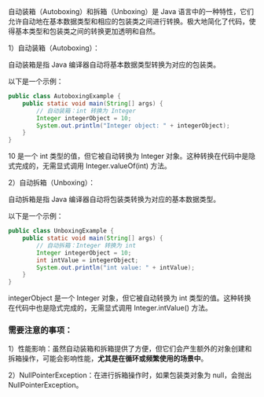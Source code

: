 自动装箱（Autoboxing）和拆箱（Unboxing）是 Java 语言中的一种特性，它们允许自动地在基本数据类型和相应的包装类之间进行转换。极大地简化了代码，使得基本类型和包装类之间的转换更加透明和自然。

1）自动装箱（Autoboxing）：

自动装箱是指 Java 编译器自动将基本数据类型转换为对应的包装类。

以下是一个示例：

```java
public class AutoboxingExample {
    public static void main(String[] args) {
        // 自动装箱：int 转换为 Integer
        Integer integerObject = 10;
        System.out.println("Integer object: " + integerObject);
    }
}
```

10 是一个 int 类型的值，但它被自动转换为 Integer 对象。这种转换在代码中是隐式完成的，无需显式调用 Integer.valueOf(int) 方法。

2）自动拆箱（Unboxing）：

自动拆箱是指 Java 编译器自动将包装类转换为对应的基本数据类型。

以下是一个示例：

```java
public class UnboxingExample {
    public static void main(String[] args) {
        // 自动拆箱：Integer 转换为 int
        Integer integerObject = 10;
        int intValue = integerObject;
        System.out.println("int value: " + intValue);
    }
}
```
integerObject 是一个 Integer 对象，但它被自动转换为 int 类型的值。这种转换在代码中也是隐式完成的，无需显式调用 Integer.intValue() 方法。

### 需要注意的事项：

1）性能影响：虽然自动装箱和拆箱提供了方便，但它们会产生额外的对象创建和拆箱操作，可能会影响性能，**尤其是在循环或频繁使用的场景中**。

2）NullPointerException：在进行拆箱操作时，如果包装类对象为 null，会抛出 NullPointerException。